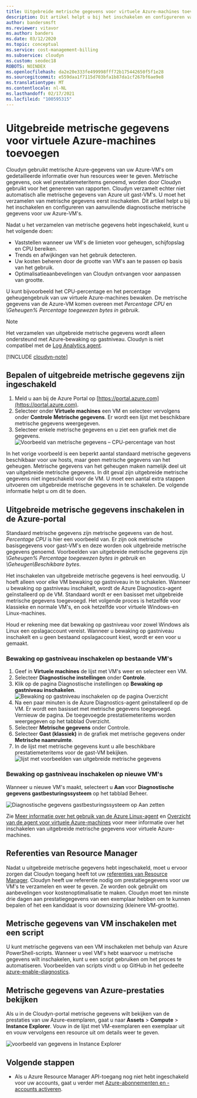 ```yaml
---
title: Uitgebreide metrische gegevens voor virtuele Azure-machines toevoegen
description: Dit artikel helpt u bij het inschakelen en configureren van uitgebreide diagnostische metrische gegevens voor uw Azure-VM's.
author: bandersmsft
ms.reviewer: vitavor
ms.author: banders
ms.date: 03/12/2020
ms.topic: conceptual
ms.service: cost-management-billing
ms.subservice: cloudyn
ms.custom: seodec18
ROBOTS: NOINDEX
ms.openlocfilehash: da2e20e333fe499998fff72b175442650f5f1e28
ms.sourcegitcommit: e559daa1f7115d703bfa1b87da1cf267bf6ae9e8
ms.translationtype: MT
ms.contentlocale: nl-NL
ms.lasthandoff: 02/17/2021
ms.locfileid: "100595315"
---
```

# <a name="add-extended-metrics-for-azure-virtual-machines"></a>Uitgebreide metrische gegevens voor virtuele Azure-machines toevoegen

Cloudyn gebruikt metrische Azure-gegevens van uw Azure-VM's om gedetailleerde informatie over hun resources weer te geven. Metrische gegevens, ook wel prestatiemeteritems genoemd, worden door Cloudyn gebruikt voor het genereren van rapporten. Cloudyn verzamelt echter niet automatisch alle metrische gegevens van Azure uit gast-VM's. U moet het verzamelen van metrische gegevens eerst inschakelen. Dit artikel helpt u bij het inschakelen en configureren van aanvullende diagnostische metrische gegevens voor uw Azure-VM's.

Nadat u het verzamelen van metrische gegevens hebt ingeschakeld, kunt u het volgende doen:

- Vaststellen wanneer uw VM's de limieten voor geheugen, schijfopslag en CPU bereiken.
- Trends en afwijkingen van het gebruik detecteren.
- Uw kosten beheren door de grootte van VM's aan te passen op basis van het gebruik.
- Optimalisatieaanbevelingen van Cloudyn ontvangen voor aanpassen van grootte.

U kunt bijvoorbeeld het CPU-percentage en het percentage geheugengebruik van uw virtuele Azure-machines bewaken. De metrische gegevens van de Azure-VM komen overeen met _Percentage CPU_ en _\Geheugen\% Percentage toegewezen bytes in gebruik_.

> [!NOTE]
> Het verzamelen van uitgebreide metrische gegevens wordt alleen ondersteund met Azure-bewaking op gastniveau. Cloudyn is niet compatibel met de [Log Analytics agent](../../azure-monitor/agents/agents-overview.md).

[!INCLUDE [cloudyn-note](../../../includes/cloudyn-note.md)]

## <a name="determine-whether-extended-metrics-are-enabled"></a>Bepalen of uitgebreide metrische gegevens zijn ingeschakeld

1. Meld u aan bij de Azure Portal op [https://portal.azure.com](https://portal.azure.com).
2. Selecteer onder **Virtuele machines** een VM en selecteer vervolgens onder **Controle** **Metrische gegevens**. Er wordt een lijst met beschikbare metrische gegevens weergegeven.
3. Selecteer enkele metrische gegevens en u ziet een grafiek met die gegevens.  
    ![Voorbeeld van metrische gegevens – CPU-percentage van host](./media/azure-vm-extended-metrics/metric01.png)

In het vorige voorbeeld is een beperkt aantal standaard metrische gegevens beschikbaar voor uw hosts, maar geen metrische gegevens van het geheugen. Metrische gegevens van het geheugen maken namelijk deel uit van uitgebreide metrische gegevens. In dit geval zijn uitgebreide metrische gegevens niet ingeschakeld voor de VM. U moet een aantal extra stappen uitvoeren om uitgebreide metrische gegevens in te schakelen. De volgende informatie helpt u om dit te doen.

## <a name="enable-extended-metrics-in-the-azure-portal"></a>Uitgebreide metrische gegevens inschakelen in de Azure-portal

Standaard metrische gegevens zijn metrische gegevens van de host. _Percentage CPU_ is hier een voorbeeld van. Er zijn ook metrische basisgegevens voor gast-VM's en deze worden ook uitgebreide metrische gegevens genoemd. Voorbeelden van uitgebreide metrische gegevens zijn _\Geheugen\% Percentage toegewezen bytes in gebruik_ en _\Geheugen\Beschikbare bytes_.

Het inschakelen van uitgebreide metrische gegevens is heel eenvoudig. U hoeft alleen voor elke VM bewaking op gastniveau in te schakelen. Wanneer u bewaking op gastniveau inschakelt, wordt de Azure Diagnostics-agent geïnstalleerd op de VM. Standaard wordt er een basisset met uitgebreide metrische gegevens toegevoegd. Het volgende proces is hetzelfde voor klassieke en normale VM's, en ook hetzelfde voor virtuele Windows-en Linux-machines.

Houd er rekening mee dat bewaking op gastniveau voor zowel Windows als Linux een opslagaccount vereist. Wanneer u bewaking op gastniveau inschakelt en u geen bestaand opslagaccount kiest, wordt er een voor u gemaakt.

### <a name="enable-guest-level-monitoring-on-existing-vms"></a>Bewaking op gastniveau inschakelen op bestaande VM's

1. Geef in **Virtuele machines** de lijst met VM's weer en selecteer een VM.
2. Selecteer **Diagnostische instellingen** onder **Controle**.
3. Klik op de pagina Diagnostische instellingen op **Bewaking op gastniveau inschakelen**.  
    ![Bewaking op gastniveau inschakelen op de pagina Overzicht](./media/azure-vm-extended-metrics/enable-guest-monitoring.png)
4. Na een paar minuten is de Azure Diagnostics-agent geïnstalleerd op de VM. Er wordt een basisset met metrische gegevens toegevoegd. Vernieuw de pagina. De toegevoegde prestatiemeteritems worden weergegeven op het tabblad Overzicht.
5. Selecteer **Metrische gegevens** onder Controle.
6. Selecteer **Gast (klassiek)** in de grafiek met metrische gegevens onder **Metrische naamruimte**.
7. In de lijst met metrische gegevens kunt u alle beschikbare prestatiemeteritems voor de gast-VM bekijken.  
    ![lijst met voorbeelden van uitgebreide metrische gegevens](./media/azure-vm-extended-metrics/extended-metrics.png)

### <a name="enable-guest-level-monitoring-on-new-vms"></a>Bewaking op gastniveau inschakelen op nieuwe VM's

Wanneer u nieuwe VM's maakt, selecteert u **Aan** voor **Diagnostische gegevens gastbesturingssysteem** op het tabblad Beheer.

![Diagnostische gegevens gastbesturingssysteem op Aan zetten](./media/azure-vm-extended-metrics/new-enable-diag.png)

Zie [Meer informatie over het gebruik van de Azure Linux-agent](../../virtual-machines/extensions/agent-linux.md) en [Overzicht van de agent voor virtuele Azure-machines](../../virtual-machines/extensions/agent-windows.md) voor meer informatie over het inschakelen van uitgebreide metrische gegevens voor virtuele Azure-machines.

## <a name="resource-manager-credentials"></a>Referenties van Resource Manager

Nadat u uitgebreide metrische gegevens hebt ingeschakeld, moet u ervoor zorgen dat Cloudyn toegang heeft tot uw [referenties van Resource Manager](./activate-subs-accounts.md). Cloudyn heeft uw referentie nodig om prestatiegegevens voor uw VM's te verzamelen en weer te geven. Ze worden ook gebruikt om aanbevelingen voor kostenoptimalisatie te maken. Cloudyn moet ten minste drie dagen aan prestatiegegevens van een exemplaar hebben om te kunnen bepalen of het een kandidaat is voor downsizing (kleinere VM-grootte).

## <a name="enable-vm-metrics-with-a-script"></a>Metrische gegevens van VM inschakelen met een script

U kunt metrische gegevens van een VM inschakelen met behulp van Azure PowerShell-scripts. Wanneer u veel VM's hebt waarvoor u metrische gegevens wilt inschakelen, kunt u een script gebruiken om het proces te automatiseren. Voorbeelden van scripts vindt u op GitHub in het gedeelte [azure-enable-diagnostics](https://github.com/Cloudyn/azure-enable-diagnostics).

## <a name="view-azure-performance-metrics"></a>Metrische gegevens van Azure-prestaties bekijken

Als u in de Cloudyn-portal metrische gegevens wilt bekijken van de prestaties van uw Azure-exemplaren, gaat u naar **Assets** > **Compute** > **Instance Explorer**. Vouw in de lijst met VM-exemplaren een exemplaar uit en vouw vervolgens een resource uit om details weer te geven.

![voorbeeld van gegevens in Instance Explorer](./media/azure-vm-extended-metrics/instance-explorer.png)

## <a name="next-steps"></a>Volgende stappen

- Als u Azure Resource Manager API-toegang nog niet hebt ingeschakeld voor uw accounts, gaat u verder met [Azure-abonnementen en -accounts activeren](./activate-subs-accounts.md).